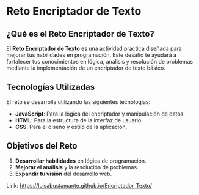 # Reto Encriptador de Texto

## ¿Qué es el Reto Encriptador de Texto?

El **Reto Encriptador de Texto** es una actividad práctica diseñada para mejorar tus habilidades en programación. Este desafío te ayudará a fortalecer tus conocimientos en lógica, análisis y resolución de problemas mediante la implementación de un encriptador de texto básico.

## Tecnologías Utilizadas

El reto se desarrolla utilizando las siguientes tecnologías:

- **JavaScript**: Para la lógica del encriptador y manipulación de datos.
- **HTML**: Para la estructura de la interfaz de usuario.
- **CSS**: Para el diseño y estilo de la aplicación.

## Objetivos del Reto

1. **Desarrollar habilidades** en lógica de programación.
2. **Mejorar el análisis** y la resolución de problemas.
3. **Expandir tu visión** del desarrollo web.

Link: https://luisabustamante.github.io/Encriptador_Texto/

